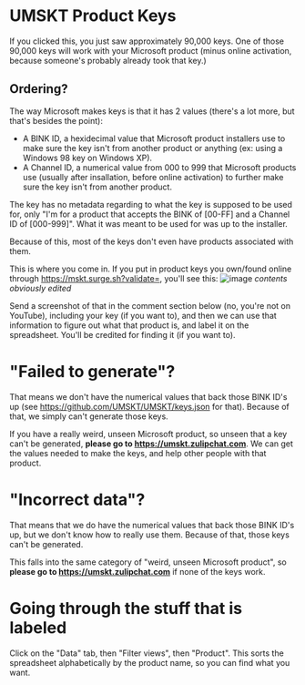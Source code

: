 # UMSKT Product Keys
If you clicked this, you just saw approximately 90,000 keys. One of those 90,000 keys will work with your Microsoft product (minus online activation, because someone's probably already took that key.)

## Ordering?
The way Microsoft makes keys is that it has 2 values (there's a lot more, but that's besides the point):
* A BINK ID, a hexidecimal value that Microsoft product installers use to make sure the key isn't from another product or anything (ex: using a Windows 98 key on Windows XP).
* A Channel ID, a numerical value from 000 to 999 that Microsoft products use (usually after insallation, before online activation) to further make sure the key isn't from another product.

The key has no metadata regarding to what the key is supposed to be used for, only "I'm for a product that accepts the BINK of \[00-FF\] and a Channel ID of \[000-999\]". What it was meant to be used for was up to the installer.

Because of this, most of the keys don't even have products associated with them.

This is where you come in. If you put in product keys you own/found online through https://mskt.surge.sh?validate=, you'll see this:
![image](https://github.com/UMSKT/.github/assets/57580668/3be4e4e2-6d3b-4f5d-9958-c83a08968b5b)
*contents obviously edited*

Send a screenshot of that in the comment section below (no, you're not on YouTube), including your key (if you want to), and then we can use that information to figure out what that product is, and label it on the spreadsheet. You'll be credited for finding it (if you want to).

# "Failed to generate"?

That means we don't have the numerical values that back those BINK ID's up (see https://github.com/UMSKT/UMSKT/keys.json for that). Because of that, we simply can't generate those keys.

If you have a really weird, unseen Microsoft product, so unseen that a key can't be generated, **please go to https://umskt.zulipchat.com**. We can get the values needed to make the keys, and help other people with that product.

# "Incorrect data"?

That means that we do have the numerical values that back those BINK ID's up, but we don't know how to really use them. Because of that, those keys can't be generated.

This falls into the same category of "weird, unseen Microsoft product", so **please go to https://umskt.zulipchat.com** if none of the keys work. 

# Going through the stuff that is labeled

Click on the "Data" tab, then "Filter views", then "Product". This sorts the spreadsheet alphabetically by the product name, so you can find what you want. 
